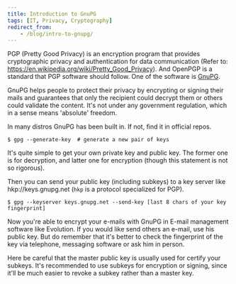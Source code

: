 ```yaml
---
title: Introduction to GnuPG
tags: [IT, Privacy, Cryptography]
redirect_from:
    - /blog/intro-to-gnupg/
---
```


PGP (Pretty Good Privacy) is an encryption program that provides cryptographic privacy and authentication for data communication (Refer to: https://en.wikipedia.org/wiki/Pretty_Good_Privacy). And OpenPGP is a standard that PGP software should follow. One of the software is [GnuPG](https://www.gnupg.org/).

GnuPG helps people to protect their privacy by encrypting or signing their mails and guarantees that only the recipient could decrypt them or others could validate the content. It's not under any government regulation, which in a sense means 'absolute' freedom.

In many distros GnuPG has been built in. If not, find it in official repos.

```shell
$ gpg --generate-key  # generate a new pair of keys
```

It's quite simple to get your own private key and public key. The former one is for decryption, and latter one for encryption (though this statement is not so rigorous).

Then you can send your public key (including subkeys) to a key server like hkp://keys.gnupg.net (`hkp` is a protocol specialized for PGP).

```shell
$ gpg --keyserver keys.gnupg.net --send-key [last 8 chars of your key fingerprint]
```

Now you're able to encrypt your e-mails with GnuPG in E-mail management software like Evolution. If you would like send others an e-mail, use his public key. But do remember that it's better to check the fingerprint of the key via telephone, messaging software or ask him in person.

Here be careful that the master public key is usually used for certify your subkeys. It's recommended to use subkeys for encryption or signing, since it'll be much easier to revoke a subkey rather than a master key.
